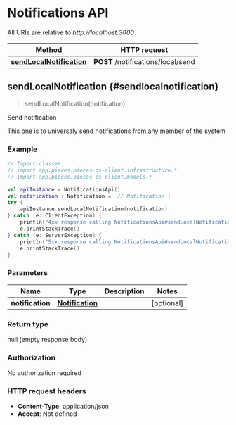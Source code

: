# Notifications API

All URIs are relative to *http://localhost:3000*

Method | HTTP request
------------- | -------------
[**sendLocalNotification**](#sendlocalnotification) | **POST** /notifications/local/send


<a id="sendLocalNotification"></a>
## **sendLocalNotification** {#sendlocalnotification}
> sendLocalNotification(notification)

Send notification

This one is to universaly send notifications from any member of the system

### Example
```kotlin
// Import classes:
// import app.pieces.pieces-os-client.infrastructure.*
// import app.pieces.pieces-os-client.models.*

val apiInstance = NotificationsApi()
val notification : Notification =  // Notification | 
try {
    apiInstance.sendLocalNotification(notification)
} catch (e: ClientException) {
    println("4xx response calling NotificationsApi#sendLocalNotification")
    e.printStackTrace()
} catch (e: ServerException) {
    println("5xx response calling NotificationsApi#sendLocalNotification")
    e.printStackTrace()
}
```

### Parameters

Name | Type | Description  | Notes
------------- | ------------- | ------------- | -------------
 **notification** | [**Notification**](../models/Notification)|  | [optional] 

### Return type

null (empty response body)

### Authorization

No authorization required

### HTTP request headers

 - **Content-Type**: application/json
 - **Accept**: Not defined

